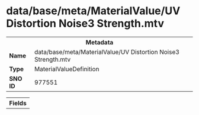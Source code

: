 <h1>data/base/meta/MaterialValue/UV Distortion Noise3 Strength.mtv</h1><table><tr><th colspan="100%">Metadata</th></tr><tr><td><b>Name</b></td><td>data/base/meta/MaterialValue/UV Distortion Noise3 Strength.mtv</td></tr><tr><td><b>Type</b></td><td>MaterialValueDefinition</td></tr><tr><td><b>SNO ID</b></td><td>977551</td></tr></table>

<table><tr><th colspan="100%">Fields</th></tr></table>

